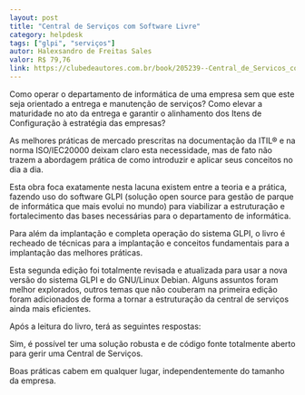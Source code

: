 ```yaml
---
layout: post
title: "Central de Serviços com Software Livre"
category: helpdesk
tags: ["glpi", "serviços"]
autor: Halexsandro de Freitas Sales
valor: R$ 79,76
link: https://clubedeautores.com.br/book/205239--Central_de_Servicos_com_Software_Livre#.V2CgSbOmDH5
---
```

Como operar o departamento de informática de uma empresa sem que este seja orientado a entrega e manutenção de serviços? Como elevar a maturidade no ato da entrega e garantir o alinhamento dos Itens de Configuração à estratégia das empresas?

As melhores práticas de mercado prescritas na documentação da ITIL® e na norma ISO/IEC20000 deixam claro esta necessidade, mas de fato não trazem a abordagem prática de como introduzir e aplicar seus conceitos no dia a dia.

Esta obra foca exatamente nesta lacuna existem entre a teoria e a prática, fazendo uso do software GLPI (solução open source para gestão de parque de informática que mais evolui no mundo) para viabilizar a estruturação e fortalecimento das bases necessárias para o departamento de informática.

Para além da implantação e completa operação do sistema GLPI, o livro é recheado de técnicas para a implantação e conceitos fundamentais para a implantação das melhores práticas.

Esta segunda edição foi totalmente revisada e atualizada para usar a nova versão do sistema GLPI e do GNU/Linux Debian. Alguns assuntos foram melhor explorados, outros temas que não couberam na primeira edição foram adicionados de forma a tornar a estruturação da central de serviços ainda mais eficientes.

Após a leitura do livro, terá as seguintes respostas:

Sim, é possível ter uma solução robusta e de código fonte totalmente aberto para gerir uma Central de Serviços.

Boas práticas cabem em qualquer lugar, independentemente do tamanho da empresa.


